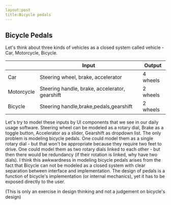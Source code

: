 ```yaml
---
layout:post
title:Bicycle pedals
---
```


Bicycle Pedals
---

Let's think about three kinds of vehicles as a closed system called vehicle - Car, Motorcycle, Bicycle.

| | Input | Output |
|-|-------|--------|
|Car|Steering wheel, brake, accelerator|4 wheels|
|Motorcycle|Steering handle, brake, accelerator, gearshift|2 wheels|
|Bicycle|Steering handle,brake,pedals,gearshift|2 wheels|

Let's try to model these inputs by UI components that we see in our daily usage software. Steering wheel can be modeled as a rotary dial, Brake as a toggle button, Accelerator as a slider, Gearshift as dropdown list. The only problem is modeling bicycle pedals. One could model them as a single rotary dial - but that won't be appropriate because they require two feet to drive. One could model them as two rotary dials linked to each other - but then there would be redundancy (if their rotation is linked, why have two dials). I think this awkwardness in modeling bicycle pedals arises from the fact that Bicycle can not be modeled as a closed system with clear separation between interface and implementation. The design of pedals is a function of bicycle's implementation (or internal mechanics), yet it has to be exposed directly to the user.

(This is only an exercise in design thinking and not a judgement on bicycle's design)
